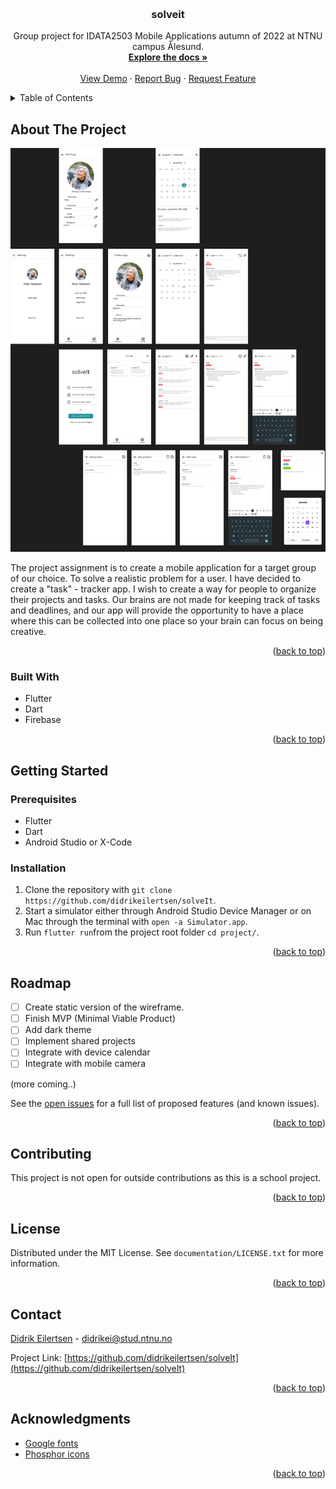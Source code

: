 <a name="readme-top"></a>

<!-- PROJECT LOGO -->
<br />
<div align="center">

  <h3 align="center">solveit</h3>

  <p align="center">
    Group project for IDATA2503 Mobile Applications autumn of 2022 at NTNU campus Ålesund.
    <br />
    <a href="https://github.com/didrikeilertsen/solveIt"><strong>Explore the docs »</strong></a>
    <br />
    <br />
    <a href="https://www.figma.com/proto/MqGracRLD6ipZ9qaoIyGHj/Wireframes?page-id=0%3A1&node-id=41%3A60&viewport=271%2C1760%2C0.63&scaling=scale-down&starting-point-node-id=41%3A60" target=”_blank”>View Demo</a>
    ·
    <a href="https://github.com/didrikeilertsen/solveIt/issues">Report Bug</a>
    ·
    <a href="https://github.com/didrikeilertsen/solveIt/issues">Request Feature</a>
  </p>
</div>



<!-- TABLE OF CONTENTS -->
<details>
  <summary>Table of Contents</summary>
  <ol>
    <li>
      <a href="#about-the-project">About The Project</a>
      <ul>
        <li><a href="#built-with">Built With</a></li>
      </ul>
    </li>
    <li>
      <a href="#getting-started">Getting Started</a>
      <ul>
        <li><a href="#prerequisites">Prerequisites</a></li>
        <li><a href="#installation">Installation</a></li>
      </ul>
    </li>
    <li><a href="#usage">Usage</a></li>
    <li><a href="#roadmap">Roadmap</a></li>
    <li><a href="#contributing">Contributing</a></li>
    <li><a href="#license">License</a></li>
    <li><a href="#contact">Contact</a></li>
    <li><a href="#acknowledgments">Acknowledgments</a></li>
  </ol>
</details>



<!-- ABOUT THE PROJECT -->
## About The Project

![Wireframes](documentation/sketch/Solveit-Sketch.png)

The project assignment is to create a mobile application for a target group of our choice. To solve a realistic problem for a user. I have decided to create a "task" - tracker app. I wish to create a way for people to organize their projects and tasks. Our brains are not made for keeping track of tasks and deadlines, and our app will provide the opportunity to have a place where this can be collected into one place so your brain can focus on being creative.

<p align="right">(<a href="#readme-top">back to top</a>)</p>

### Built With

* Flutter
* Dart
* Firebase

<p align="right">(<a href="#readme-top">back to top</a>)</p>



<!-- GETTING STARTED -->
## Getting Started

### Prerequisites

* Flutter
* Dart
* Android Studio or X-Code

### Installation

1. Clone the repository with ``git clone https://github.com/didrikeilertsen/solveIt``.
2. Start a simulator either through Android Studio Device Manager or on Mac through the terminal with ``open -a Simulator.app``.
3. Run ``flutter run``from the project root folder ``cd project/``.

<p align="right">(<a href="#readme-top">back to top</a>)</p>


<!-- ROADMAP -->
## Roadmap

- [ ] Create static version of the wireframe.
- [ ] Finish MVP (Minimal Viable Product)
- [ ] Add dark theme
- [ ] Implement shared projects
- [ ] Integrate with device calendar
- [ ] Integrate with mobile camera

(more coming..)

See the [open issues](https://github.com/didrikeilertsen/solveIt/issues) for a full list of proposed features (and known issues).

<p align="right">(<a href="#readme-top">back to top</a>)</p>



<!-- CONTRIBUTING -->
## Contributing

This project is not open for outside contributions as this is a school project.

<p align="right">(<a href="#readme-top">back to top</a>)</p>



<!-- LICENSE -->
## License

Distributed under the MIT License. See `documentation/LICENSE.txt` for more information.

<p align="right">(<a href="#readme-top">back to top</a>)</p>



<!-- CONTACT -->
## Contact
[Didrik Eilertsen](https://github.com/didrikeilertsen) - didrikei@stud.ntnu.no  

Project Link: [https://github.com/didrikeilertsen/solveIt](https://github.com/didrikeilertsen/solveIt)

<p align="right">(<a href="#readme-top">back to top</a>)</p>



<!-- ACKNOWLEDGMENTS -->
## Acknowledgments

- [Google fonts](https://fonts.google.com/)
- [Phosphor icons](https://phosphoricons.com/)

<p align="right">(<a href="#readme-top">back to top</a>)</p>
